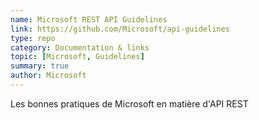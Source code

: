 ```yaml
---
name: Microsoft REST API Guidelines
link: https://github.com/Microsoft/api-guidelines
type: repo
category: Documentation & links
topic: [Microsoft, Guidelines]
summary: true
author: Microsoft
---
```

Les bonnes pratiques de Microsoft en matière d'API REST